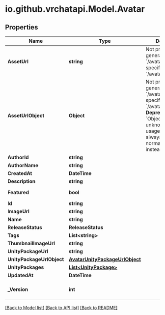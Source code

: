 
# io.github.vrchatapi.Model.Avatar

## Properties

Name | Type | Description | Notes
------------ | ------------- | ------------- | -------------
**AssetUrl** | **string** | Not present from general serach &#x60;/avatars&#x60;, only on specific requests &#x60;/avatars/{avatarId}&#x60;. | [optional] 
**AssetUrlObject** | **Object** | Not present from general serach &#x60;/avatars&#x60;, only on specific requests &#x60;/avatars/{avatarId}&#x60;. **Deprecation:** &#x60;Object&#x60; has unknown usage/fields, and is always empty. Use normal &#x60;Url&#x60; field instead. | [optional] 
**AuthorId** | **string** |  | 
**AuthorName** | **string** |  | [readonly] 
**CreatedAt** | **DateTime** |  | [readonly] 
**Description** | **string** |  | 
**Featured** | **bool** |  | [default to false]
**Id** | **string** |  | 
**ImageUrl** | **string** |  | 
**Name** | **string** |  | 
**ReleaseStatus** | **ReleaseStatus** |  | 
**Tags** | **List&lt;string&gt;** |  | 
**ThumbnailImageUrl** | **string** |  | 
**UnityPackageUrl** | **string** |  | 
**UnityPackageUrlObject** | [**AvatarUnityPackageUrlObject**](AvatarUnityPackageUrlObject.md) |  | 
**UnityPackages** | [**List&lt;UnityPackage&gt;**](UnityPackage.md) |  | 
**UpdatedAt** | **DateTime** |  | 
**_Version** | **int** |  | [readonly] [default to 0]

[[Back to Model list]](../README.md#documentation-for-models)
[[Back to API list]](../README.md#documentation-for-api-endpoints)
[[Back to README]](../README.md)

